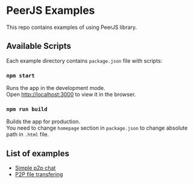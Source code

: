 # PeerJS Examples

This repo contains examples of using PeerJS library.

## Available Scripts

Each example directory contains `package.json` file with scripts:

### `npm start`

Runs the app in the development mode.<br>
Open [http://localhost:3000](http://localhost:3000) to view it in the browser.

### `npm run build`

Builds the app for production.<br>
You need to change `homepage` section in `package.json` to change absolute path in `.html` file.

## List of examples

- [Simple p2p chat](https://github.com/afrokick/peerjs-examples/tree/master/simple-chat)
- [P2P file transfering](https://github.com/afrokick/peerjs-examples/tree/master/file-transfering)